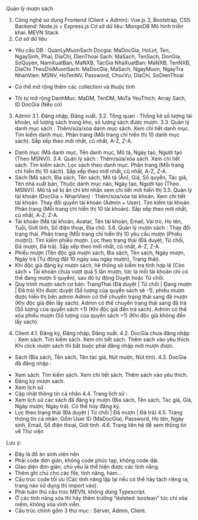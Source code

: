 Quản lý mượn sách

1. Công nghệ sử dụng
   Frontend (Client + Admin): Vue.js 3, Bootstrap, CSS
   Backend: Node.js + Express.js
   Cơ sở dữ liệu: MongoDB
   Mô hình triển khai: MEVN Stack
2. Cơ sở dữ liệu

- Yêu cầu
  DB : QuanLyMuonSach
  Docgia: MaDocGia, HoLot, Ten, NgaySinh, Phai, DiaChi, DienThoai
  Sach: MaSach, TenSach, DonGia, SoQuyen, NamXuatBan, MaNXB, TacGia
  NhaXuatBan: MaNXB, TenNXB, DiaChi
  TheoDoiMuonSach: MaDocGia, MaSach, NgayMuon, NgayTra
  NhanVien: MSNV, HoTenNV, Password, ChucVu, DiaChi, SoDienThoai

* Có thể mở rộng thêm các collection và thuộc tính

- Tôi tự mở rộng
  DanhMuc: MaDM, TenDM, MoTa
  YeuThich: Array Sach, ID DocGia (Nếu có)

3. Admin
   3.1. Đăng nhập, Đăng xuất.
   3.2. Tổng quan : Thống kê số lượng tài khoản, số lượng sách trong kho, số lượng sách được mượn.
   3.3. Quản lý danh mục sách : Thêm/sửa/xóa danh mục sách. Xem chi tiết danh mục. Tìm kiếm danh mục. Phân trang (Mỗi trang chỉ hiển thị 10 danh mục sách). Sắp xếp theo mới nhất, cũ nhất, A-Z, Z-A.

- Danh mục (Mã danh mục, Tên danh mục, Mô tả, Ngày tạo, Người tạo (Theo MSNV)).
  3.4. Quản lý sách : Thêm/sửa/xóa sách. Xem chi tiết sách. Tìm kiếm sách. Lọc sách theo danh mục. Phân trang (Mỗi trang chỉ hiển thị 10 sách). Sắp xếp theo mới nhất, cũ nhất, A-Z, Z-A.
- Sách (Mã sách, Bìa sách, Tên sách, Mô tả (Ẩn), Giá, Số quyển, Tác giả, Tên nhà xuất bản, Thuộc danh mục nào, Ngày tạo, Người tạo (Theo MSNV)). Mô tả sẽ bị ẩn chỉ khi nhấn xem chi tiết mới hiển thị
  3.5. Quản lý tài khoản (DocGia + NhanVien) : Thêm/sửa/xóa tài khoản. Xem chi tiết tài khoản. Thay đổi quyền tài khoản (Admin + User). Tìm kiếm tài khoản. Phân trang (Mỗi trang chỉ hiển thị 10 tài khoản). Sắp xếp theo mới nhất, cũ nhất, A-Z, Z-A.
- Tài khoản (Mã tài khoản, Avatar, Tên tài khoản, Email, Vai trò, Họ tên, Tuổi, Giới tính, Số điện thoại, Địa chỉ).
  3.6. Quản lý mượn sách : Thay đổi trạng thái. Phân trang (Mỗi trang chỉ hiển thị 10 yêu cầu mượn (Phiếu mượn)). Tìm kiếm phiếu mượn. Lọc theo trạng thái (Đã duyệt, Từ chối, Đã mượn, Đã trả). Sắp xếp theo mới nhất, cũ nhất, A-Z, Z-A.
- Phiếu mượn (Tên độc giả mượn sách, Bìa sách, Tên sách, Ngày mượn, Ngày trả (Tự động đặt 10 ngày sau ngày mượn), Trạng thái).
- Khi độc giả đăng ký mượn sách, hệ thống sẽ kiểm tra tính hợp lệ (Còn sách + Tài khoản chưa vượt quá 5 lần mượn, tức là mỗi tài khoản chỉ có thể đang mượn 5 quyển), sau đó tự động Duyệt hoặc Từ chối.
- Quy trình mượn sách cơ bản:
  TrangThai (Đã duyệt | Từ chối | Đang mượn | Đã trả)
  Khi được duyệt (Số lượng của quyển sách sẽ -1), phiếu mượn được hiển thị bên admin
  Admin có thể chuyển trạng thái sang đã mượn (Khi độc giả đến lấy sách).
  Admin có thể chuyển trạng thái sang đã trả (Số lượng của quyển sách +1) (Khi độc giả đến trả sách).
  Admin có thể xóa phiếu mượn (Số lượng của quyển sách +1) (Khi độc giả không đến lấy sách).

4. Client
   4.1. Đăng ký, Đăng nhập, Đăng xuất.
   4.2. DocGia chưa đăng nhập : Xem sách. Tìm kiếm sách. Xem chi tiết sách. Thêm sách vào yêu thích. Khi click mượn sách thì bắt buộc phải đăng nhập mới mượn được.

- Sách (Bìa sách, Tên sách, Tên tác giả, Nút mượn, Nút tim).
  4.3. DocGia đã đăng nhập :

* Xem sách. Tìm kiếm sách. Xem chi tiết sách. Thêm sách vào yêu thích.
* Đăng ký mượn sách.
* Xem lịch sử
* Cập nhật thông tin cá nhân
  4.4. Trang lịch sử :
* Xem lịch sử các sách đã đăng ký mượn (Bìa sách, Tên sách, Tác giả, Giá, Ngày mượn, Ngày trả). Có thể hủy đăng ký.
* Lọc theo trạng thái (Đã duyệt | Từ chối | Đã mượn | Đã trả)
  4.5. Trang thông tin cá nhân: Gồm User ID (MaDocGia), Password, Họ tên, Ngày sinh, Email, Số điện thoại, Giới tính.
  4.6. Trang liên hệ để xem thông tin về Thư viện

Lưu ý:

- Đây là đồ án sinh viên nên
- Phải code đơn giản, không code phức tạp, không code dài.
- Giao diện đơn giản, chủ yếu là thể hiện được các tính năng.
- Thêm ghi chú cho các file, tính năng, hàm…
- Cấu trúc code tối ưu (Các tính năng lặp lại nếu có thể hãy tách riêng ra, trang nào sử dụng thì import vào).
- Phải tuân thủ cấu trúc MEVN, không dùng Typescript.
- Ở các tính năng xóa thì hãy thêm trường “deleted: boolean” tức chỉ xóa mềm, không xóa vĩnh viễn.
- Cấu trúc chính gồm 3 thư mục : Server, Admin, Client.
